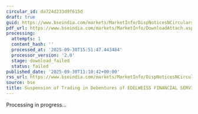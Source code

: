 ```yaml
---
circular_id: da724d233d9f615d
draft: true
guid: https://www.bseindia.com/markets/MarketInfo/DispNoticesNCirculars.aspx?Noticeid={E4F7C503-5786-4D65-B195-7EB334D07AA3}&noticeno=20250930-23&dt=09/30/2025&icount=23&totcount=104&flag=0
pdf_url: https://www.bseindia.com/markets/MarketInfo/DownloadAttach.aspx?id=20250930-23&attachedId=
processing:
  attempts: 1
  content_hash: ''
  processed_at: '2025-09-30T15:51:47.443484'
  processor_version: '2.0'
  stage: download_failed
  status: failed
published_date: '2025-09-30T11:10:42+00:00'
rss_url: https://www.bseindia.com/markets/MarketInfo/DispNoticesNCirculars.aspx?Noticeid={E4F7C503-5786-4D65-B195-7EB334D07AA3}&noticeno=20250930-23&dt=09/30/2025&icount=23&totcount=104&flag=0
source: bse
title: Suspension of Trading in Debentures of EDELWEISS FINANCIAL SERVICES LTD.
---
```


Processing in progress...